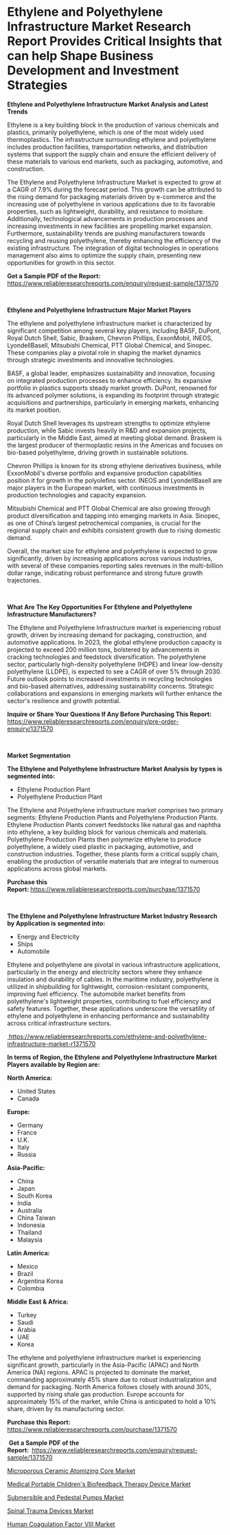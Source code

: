 <p><h1>Ethylene and Polyethylene Infrastructure Market Research Report Provides Critical Insights that can help Shape Business Development and Investment Strategies</h1></p><p><strong>Ethylene and Polyethylene Infrastructure Market Analysis and Latest Trends</strong></p>
<p><p>Ethylene is a key building block in the production of various chemicals and plastics, primarily polyethylene, which is one of the most widely used thermoplastics. The infrastructure surrounding ethylene and polyethylene includes production facilities, transportation networks, and distribution systems that support the supply chain and ensure the efficient delivery of these materials to various end markets, such as packaging, automotive, and construction.</p><p>The Ethylene and Polyethylene Infrastructure Market is expected to grow at a CAGR of 7.9% during the forecast period. This growth can be attributed to the rising demand for packaging materials driven by e-commerce and the increasing use of polyethylene in various applications due to its favorable properties, such as lightweight, durability, and resistance to moisture. Additionally, technological advancements in production processes and increasing investments in new facilities are propelling market expansion. Furthermore, sustainability trends are pushing manufacturers towards recycling and reusing polyethylene, thereby enhancing the efficiency of the existing infrastructure. The integration of digital technologies in operations management also aims to optimize the supply chain, presenting new opportunities for growth in this sector.</p></p>
<p><strong>Get a Sample PDF of the Report:&nbsp;</strong> <a href="https://www.reliableresearchreports.com/enquiry/request-sample/1371570?utm_campaign=28&utm_medium=2&utm_source=Github&utm_content=ia&utm_term=06122024&utm_id=ethylene-and-polyethylene-infrastructure">https://www.reliableresearchreports.com/enquiry/request-sample/1371570</a></p>
<p>&nbsp;</p>
<p><strong>Ethylene and Polyethylene Infrastructure Major Market Players</strong></p>
<p><p>The ethylene and polyethylene infrastructure market is characterized by significant competition among several key players, including BASF, DuPont, Royal Dutch Shell, Sabic, Braskem, Chevron Phillips, ExxonMobil, INEOS, LyondellBasell, Mitsubishi Chemical, PTT Global Chemical, and Sinopec. These companies play a pivotal role in shaping the market dynamics through strategic investments and innovative technologies.</p><p>BASF, a global leader, emphasizes sustainability and innovation, focusing on integrated production processes to enhance efficiency. Its expansive portfolio in plastics supports steady market growth. DuPont, renowned for its advanced polymer solutions, is expanding its footprint through strategic acquisitions and partnerships, particularly in emerging markets, enhancing its market position.</p><p>Royal Dutch Shell leverages its upstream strengths to optimize ethylene production, while Sabic invests heavily in R&D and expansion projects, particularly in the Middle East, aimed at meeting global demand. Braskem is the largest producer of thermoplastic resins in the Americas and focuses on bio-based polyethylene, driving growth in sustainable solutions.</p><p>Chevron Phillips is known for its strong ethylene derivatives business, while ExxonMobil's diverse portfolio and expansive production capabilities position it for growth in the polyolefins sector. INEOS and LyondellBasell are major players in the European market, with continuous investments in production technologies and capacity expansion.</p><p>Mitsubishi Chemical and PTT Global Chemical are also growing through product diversification and tapping into emerging markets in Asia. Sinopec, as one of China’s largest petrochemical companies, is crucial for the regional supply chain and exhibits consistent growth due to rising domestic demand.</p><p>Overall, the market size for ethylene and polyethylene is expected to grow significantly, driven by increasing applications across various industries, with several of these companies reporting sales revenues in the multi-billion dollar range, indicating robust performance and strong future growth trajectories.</p></p>
<p>&nbsp;</p>
<p><strong>What Are The Key Opportunities For Ethylene and Polyethylene Infrastructure Manufacturers?</strong></p>
<p><p>The Ethylene and Polyethylene Infrastructure market is experiencing robust growth, driven by increasing demand for packaging, construction, and automotive applications. In 2023, the global ethylene production capacity is projected to exceed 200 million tons, bolstered by advancements in cracking technologies and feedstock diversification. The polyethylene sector, particularly high-density polyethylene (HDPE) and linear low-density polyethylene (LLDPE), is expected to see a CAGR of over 5% through 2030. Future outlook points to increased investments in recycling technologies and bio-based alternatives, addressing sustainability concerns. Strategic collaborations and expansions in emerging markets will further enhance the sector's resilience and growth potential.</p></p>
<p><strong>Inquire or Share Your Questions If Any Before Purchasing This Report:</strong> <a href="https://www.reliableresearchreports.com/enquiry/pre-order-enquiry/1371570?utm_campaign=28&utm_medium=2&utm_source=Github&utm_content=ia&utm_term=06122024&utm_id=ethylene-and-polyethylene-infrastructure">https://www.reliableresearchreports.com/enquiry/pre-order-enquiry/1371570</a></p>
<p>&nbsp;</p>
<p><strong>Market Segmentation</strong></p>
<p><strong>The Ethylene and Polyethylene Infrastructure Market Analysis by types is segmented into:</strong></p>
<p><ul><li>Ethylene Production Plant</li><li>Polyethylene Production Plant</li></ul></p>
<p><p>The Ethylene and Polyethylene infrastructure market comprises two primary segments: Ethylene Production Plants and Polyethylene Production Plants. Ethylene Production Plants convert feedstocks like natural gas and naphtha into ethylene, a key building block for various chemicals and materials. Polyethylene Production Plants then polymerize ethylene to produce polyethylene, a widely used plastic in packaging, automotive, and construction industries. Together, these plants form a critical supply chain, enabling the production of versatile materials that are integral to numerous applications across global markets.</p></p>
<p><strong>Purchase this Report:&nbsp;</strong><a href="https://www.reliableresearchreports.com/purchase/1371570?utm_campaign=28&utm_medium=2&utm_source=Github&utm_content=ia&utm_term=06122024&utm_id=ethylene-and-polyethylene-infrastructure">https://www.reliableresearchreports.com/purchase/1371570</a></p>
<p>&nbsp;</p>
<p><strong>The Ethylene and Polyethylene Infrastructure Market Industry Research by Application is segmented into:</strong></p>
<p><ul><li>Energy and Electricity</li><li>Ships</li><li>Automobile</li></ul></p>
<p><p>Ethylene and polyethylene are pivotal in various infrastructure applications, particularly in the energy and electricity sectors where they enhance insulation and durability of cables. In the maritime industry, polyethylene is utilized in shipbuilding for lightweight, corrosion-resistant components, improving fuel efficiency. The automobile market benefits from polyethylene's lightweight properties, contributing to fuel efficiency and safety features. Together, these applications underscore the versatility of ethylene and polyethylene in enhancing performance and sustainability across critical infrastructure sectors.</p></p>
<p><a href="https://www.reliableresearchreports.com/ethylene-and-polyethylene-infrastructure-market-r1371570?utm_campaign=28&utm_medium=2&utm_source=Github&utm_content=ia&utm_term=06122024&utm_id=ethylene-and-polyethylene-infrastructure">&nbsp;https://www.reliableresearchreports.com/ethylene-and-polyethylene-infrastructure-market-r1371570</a></p>
<p><strong>In terms of Region, the Ethylene and Polyethylene Infrastructure Market Players available by Region are:</strong></p>
<p>
    <p> <strong> North America: </strong>
        <ul>
            <li>United States</li>
            <li>Canada</li>
        </ul>
        </p> 
    <p> <strong> Europe: </strong>
        <ul>
            <li>Germany</li>
            <li>France</li>
            <li>U.K.</li>
            <li>Italy</li>
            <li>Russia</li>
        </ul>
        </p> 
    <p> <strong> Asia-Pacific: </strong>
        <ul>
            <li>China</li>
            <li>Japan</li>
            <li>South Korea</li>
            <li>India</li>
            <li>Australia</li>
            <li>China Taiwan</li>
            <li>Indonesia</li>
            <li>Thailand</li>
            <li>Malaysia</li>
        </ul>
        </p> 
    <p> <strong> Latin America: </strong>
        <ul>
            <li>Mexico</li>
            <li>Brazil</li>
            <li>Argentina Korea</li>
            <li>Colombia</li>
        </ul>
        </p> 
    <p> <strong> Middle East & Africa: </strong>
        <ul>
            <li>Turkey</li>
            <li>Saudi</li>
            <li>Arabia</li>
            <li>UAE</li>
            <li>Korea</li>
        </ul>
    </p>
    </p>
<p><p>The ethylene and polyethylene infrastructure market is experiencing significant growth, particularly in the Asia-Pacific (APAC) and North America (NA) regions. APAC is projected to dominate the market, commanding approximately 45% share due to robust industrialization and demand for packaging. North America follows closely with around 30%, supported by rising shale gas production. Europe accounts for approximately 15% of the market, while China is anticipated to hold a 10% share, driven by its manufacturing sector.</p></p>
<p><strong>Purchase this Report: </strong><a href="https://www.reliableresearchreports.com/purchase/1371570?utm_campaign=28&utm_medium=2&utm_source=Github&utm_content=ia&utm_term=06122024&utm_id=ethylene-and-polyethylene-infrastructure">https://www.reliableresearchreports.com/purchase/1371570</a></p>
<p>&nbsp;<strong>Get a Sample PDF of the Report:&nbsp;&nbsp;</strong><a href="https://www.reliableresearchreports.com/enquiry/request-sample/1371570?utm_campaign=28&utm_medium=2&utm_source=Github&utm_content=ia&utm_term=06122024&utm_id=ethylene-and-polyethylene-infrastructure">https://www.reliableresearchreports.com/enquiry/request-sample/1371570</a></p>
<p><strong></strong></p>
<p><p><a href="https://issuu.com/reportprime-2/docs/microporous-ceramic-atomizing-core-market-size-203?utm_campaign=28&utm_medium=2&utm_source=Github&utm_content=ia&utm_term=06122024&utm_id=ethylene-and-polyethylene-infrastructure">Microporous Ceramic Atomizing Core Market</a></p><p><a href="https://issuu.com/reportprime-2/docs/medical-portable-childrens-biofeedback-therapy-dev?utm_campaign=28&utm_medium=2&utm_source=Github&utm_content=ia&utm_term=06122024&utm_id=ethylene-and-polyethylene-infrastructure">Medical Portable Children's Biofeedback Therapy Device Market</a></p><p><a href="https://github.com/BellAuer/Market-Research-Report-List-1/blob/main/submersible-and-pedestal-pumps-market.md?utm_campaign=28&utm_medium=2&utm_source=Github&utm_content=ia&utm_term=06122024&utm_id=ethylene-and-polyethylene-infrastructure">Submersible and Pedestal Pumps Market</a></p><p><a href="https://www.linkedin.com/pulse/compreh-proposis-fbaif?utm_campaign=28&utm_medium=2&utm_source=Github&utm_content=ia&utm_term=06122024&utm_id=ethylene-and-polyethylene-infrastructure">Spinal Trauma Devices Market</a></p><p><a href="https://www.linkedin.com/pulse/human-coagulation-factor-viii-market-analysis-driving-j70ee?utm_campaign=28&utm_medium=2&utm_source=Github&utm_content=ia&utm_term=06122024&utm_id=ethylene-and-polyethylene-infrastructure">Human Coagulation Factor VIII Market</a></p></p>